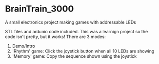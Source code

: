 # BrainTrain_3000
A small electronics project making games with addressable LEDs

STL files and ardunio code included. This was a learnign project so the code isn't pretty, but it works! There are 3 modes:
  1. Demo/Intro
  2. 'Rhythm' game: Click the joystick button when all 10 LEDs are showing
  3. 'Memory' game: Copy the sequence shown using the joystick 
